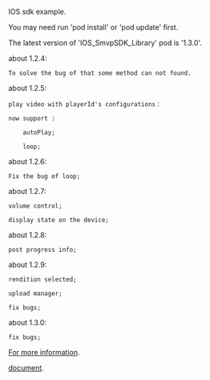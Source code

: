 IOS sdk example.

You may need run 'pod install' or 'pod update' first.

The latest version of 'IOS_SmvpSDK_Library' pod is '1.3.0'.

about 1.2.4:
 
	To solve the bug of that some method can not found.

about 1.2.5:
 
	play video with playerId's configurations：
	
	now support :
	
		autoPlay;
	
		loop;

about 1.2.6:
 
	Fix the bug of loop;	

about 1.2.7:

	volume control;

	display state on the device;

about 1.2.8:

	post progress info;

about 1.2.9:

	rendition selected;

	upload manager;

	fix bugs;

about 1.3.0:

	fix bugs;
	 

[For more information](https://github.com/stonemountain/IOS_SmvpSDK_Library).

[document](https://github.com/stonemountain/IOS_SmvpSDK_Library/blob/master/apiDoc.zip).
